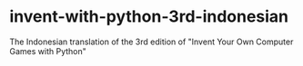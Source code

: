# invent-with-python-3rd-indonesian
The Indonesian translation of the 3rd edition of "Invent Your Own Computer Games with Python"
